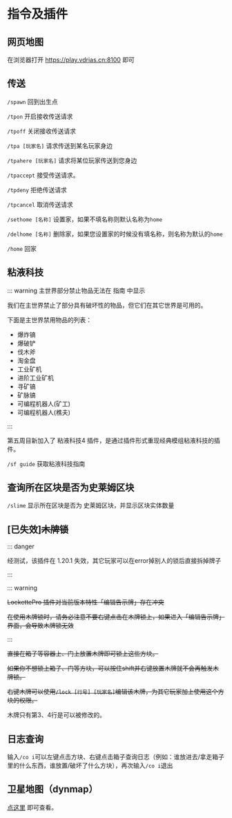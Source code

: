 # 指令及插件

## 网页地图

在浏览器打开 https://play.vdrias.cn:8100 即可

## 传送

`/spawn` 回到出生点

`/tpon` 开启接收传送请求

`/tpoff` 关闭接收传送请求

`/tpa [玩家名]` 请求传送到某名玩家身边

`/tpahere [玩家名]` 请求将某位玩家传送到您身边

`/tpaccept` 接受传送请求。

`/tpdeny` 拒绝传送请求

`/tpcancel` 取消传送请求

`/sethome [名称]` 设置家，如果不填名称则默认名称为`home`

`/delhome [名称]` 删除家，如果您设置家的时候没有填名称，则名称为默认的`home`

`/home` 回家

## 粘液科技

::: warning 主世界部分禁止物品无法在 指南 中显示

我们在主世界禁止了部分具有破坏性的物品，但它们在其它世界是可用的。

下面是主世界禁用物品的列表：

- 爆炸镐
- 爆破铲
- 伐木斧
- 淘金盘
- 工业矿机
- 进阶工业矿机
- 寻矿镐
- 矿脉镐
- 可编程机器人(矿工)
- 可编程机器人(樵夫)

:::

第五周目新加入了 粘液科技4 插件，是通过插件形式重现经典模组粘液科技的插件。

`/sf guide` 获取粘液科技指南

## 查询所在区块是否为史莱姆区块

`/slime` 显示所在区块是否为 史莱姆区块，并显示区块实体数量

## [已失效]~~木牌锁~~

::: danger

经测试，该插件在 1.20.1 失效，其它玩家可以在error掉别人的锁后直接拆掉牌子

:::

::: warning

~~LockettePro 插件对当前版本特性「编辑告示牌」存在冲突~~

~~在使用木牌锁时，请务必注意不要右键点击在木牌锁上，如果进入「编辑告示牌」界面，会导致木牌锁无效~~

:::

~~直接在箱子等容器上、门上放置木牌即可锁上这些方块。~~

~~如果你不想锁上箱子、门等方块，可以按住shift并右键放置木牌就不会再触发木牌锁。~~

~~右键木牌可以使用`/lock [行号] [玩家名]`编辑该木牌，为其它玩家加上使用这个方块的权限。~~

木牌只有第3、4行是可以被修改的。

## 日志查询

输入`/co i`可以左键点击方块、右键点击箱子查询日志（例如：谁放进去/拿走箱子里的什么东西，谁放置/破坏了什么方块），再次输入`/co i`退出

## 卫星地图（dynmap）

[点这里](http://play.vdrias.cn:8123/) 即可查看。
